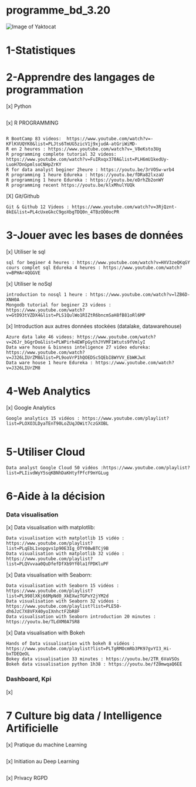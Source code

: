 # programme_bd_3.20
![Image of Yaktocat](https://github.com/daniel10027/programme_bd_3.20/blob/master/Capture%20d%E2%80%99e%CC%81cran%202020-01-07%20a%CC%80%2017.13.59%201.png)


# 1-Statistiques

# 2-Apprendre des langages de programmation
[x] Python

```

```

[x] R PROGRAMMING 
 
```

R BootCamp 83 videos:  https://www.youtube.com/watch?v=-KFlKVUQYK0&list=PLJts6TmUG5zicV1j9xjudA-atGriWiMD-
R en 2 heures : https://www.youtube.com/watch?v=_V8eKsto3Ug
R programming complete tutorial 32 videos: https://www.youtube.com/watch?v=FuIRxqx370A&list=PLH6mU1kedUy-LuoH7DnGpmlsoCNHpZrKY
R for data analyst beginer 2heure : https://youtu.be/3rVOSw-wrb4
R programming 1 heure Edureka : https://youtu.be/fDRa82lxzaU
R programming 1 heure Edureka : https://youtu.be/eDrhZb2onWY
R programming recent https://youtu.be/klxMhulYUQk

```

[X] Git/Github

```
Git & Github 12 Videos : https://www.youtube.com/watch?v=3RjQznt-8kE&list=PL4cUxeGkcC9goXbgTDQ0n_4TBzOO0ocPR
```

# 3-Jouer avec les bases de données


[x] Utiliser le sql

```
sql for beginer 4 heures : https://www.youtube.com/watch?v=HXV3zeQKqGY
cours complet sql Edureka 4 heures : https://www.youtube.com/watch?v=BPHAr4QGGVE
```

[x] Utiliser le noSql

```
introduction to nosql 1 heure : https://www.youtube.com/watch?v=lZB6D-XNH0A
Mongodb tutorial for beginer 23 videos : https://www.youtube.com/watch?v=GtD93tVZDX4&list=PLS1QulWo1RIZtR6bncmSaH8fB81oRl6MP

```

[x] Introduction aux autres données stockées (datalake, datawarehouse)

```
Azure data lake 46 videos: https://www.youtube.com/watch?v=26Jr_bGgrDo&list=PLWPirh4EWFpGythJYVMF1Wtuts9fVmlyI
Data ware house & bisness inteligence 27 video edureka: https://www.youtube.com/watch?v=J326LIUrZM8&list=PL9ooVrP1hQOEDSc5QEbI8WYVV_EbWKJwX
Data ware house 1 heure Edureka : https://www.youtube.com/watch?v=J326LIUrZM8
```

# 4-Web Analytics

[x] Google Analytics 

```
Google analytics 15 vidéos : https://www.youtube.com/playlist?list=PLOXO3LDyaTEnT90LoZUqJOWit7czGXOBL


```
# 5-Utiliser Cloud 

```
Data analyst Google Cloud 50 vidéos :https://www.youtube.com/playlist?list=PLIivdWyY5sqKBNhDaKHtyfPfcF9mYGLug
```

# 6-Aide à la décision 
###       Data visualisation 
[x] Data visualisation with matplotlib:

```
Data visualisation with matplotlib 15 vidéo : https://www.youtube.com/playlist?list=PLqEbL1vopgvs1p90E3Ig_OTY08wBTCj9B
Data visualisation with matplotlib 32 vidéo : https://www.youtube.com/playlist?list=PLQVvvaa0QuDfefDfXb9Yf0la1fPDKluPF
```

[x] Data visualisation with Seaborn:

```
Data visualisation with Seaborn 15 vidéos : https://www.youtube.com/playlist?list=PL998lXKj66MpNd0_XkEXwzTGPxY2jYM2d
Data visualisation with Seaborn 32 vidéos : https://www.youtube.com/playlist?list=PLE50-dh6JzC7X8VFX40yoIXnhctF2bR8F
Data visualisation with Seaborn introduction 20 minutes : https://youtu.be/TLdXM0A7SR8
```

[x] Data visualisation with Bokeh

```
Hands of Data visualisation with bokeh 8 vidéos : https://www.youtube.com/playlist?list=PLTgRMOcmRb3PK97gvYI3_Hi-bxTDEQeOL
Bokey data visualisation 33 minutes : https://youtu.be/2TR_6VaVSOs
Bokeh data visualisation python 1h38 : https://youtu.be/fZ0mwqaQ6EE

```

###       Dashboard, Kpi

[x] 

# 7 Culture big data / Intelligence Artificielle 

[x] Pratique du machine Learning 

```
```
[x] Initiation au Deep Learning

```
```

[x] Privacy RGPD

```
```






